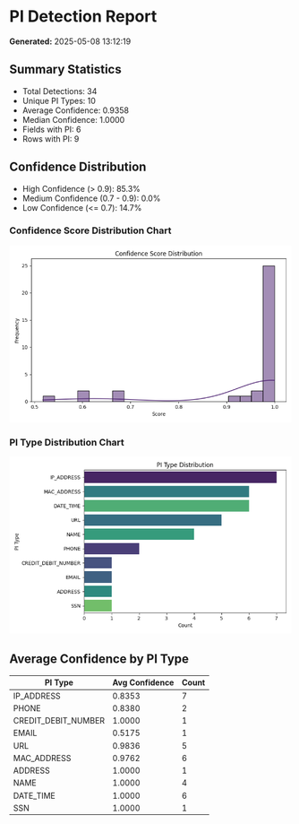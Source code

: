 # PI Detection Report
**Generated:** 2025-05-08 13:12:19

## Summary Statistics
- Total Detections: 34
- Unique PI Types: 10
- Average Confidence: 0.9358
- Median Confidence: 1.0000
- Fields with PI: 6
- Rows with PI: 9

## Confidence Distribution
- High Confidence (> 0.9): 85.3%
- Medium Confidence (0.7 - 0.9): 0.0%
- Low Confidence (<= 0.7): 14.7%

### Confidence Score Distribution Chart
![Confidence Score Distribution](../charts/confidence_distribution.png)

### PI Type Distribution Chart
![PI Type Distribution](../charts/PI_type_distribution.png)

## Average Confidence by PI Type
| PI Type | Avg Confidence | Count |
|----------|----------------|-------|
| IP_ADDRESS | 0.8353 | 7 |
| PHONE | 0.8380 | 2 |
| CREDIT_DEBIT_NUMBER | 1.0000 | 1 |
| EMAIL | 0.5175 | 1 |
| URL | 0.9836 | 5 |
| MAC_ADDRESS | 0.9762 | 6 |
| ADDRESS | 1.0000 | 1 |
| NAME | 1.0000 | 4 |
| DATE_TIME | 1.0000 | 6 |
| SSN | 1.0000 | 1 |